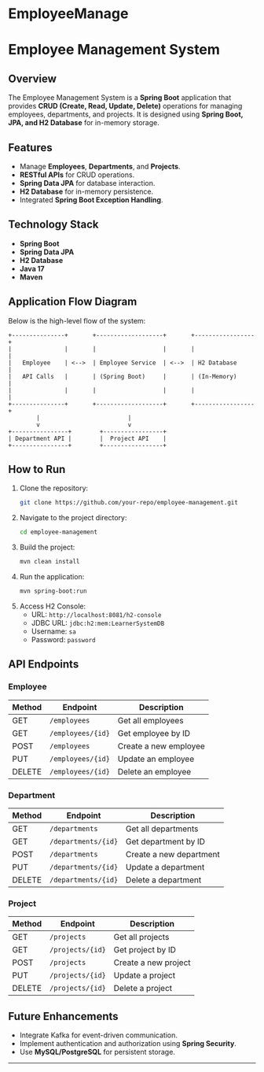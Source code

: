 # EmployeeManage
# Employee Management System

## Overview
The Employee Management System is a **Spring Boot** application that provides **CRUD (Create, Read, Update, Delete)** operations for managing employees, departments, and projects. It is designed using **Spring Boot, JPA, and H2 Database** for in-memory storage.

## Features
- Manage **Employees**, **Departments**, and **Projects**.
- **RESTful APIs** for CRUD operations.
- **Spring Data JPA** for database interaction.
- **H2 Database** for in-memory persistence.
- Integrated **Spring Boot Exception Handling**.

## Technology Stack
- **Spring Boot**
- **Spring Data JPA**
- **H2 Database**
- **Java 17**
- **Maven**

## Application Flow Diagram
Below is the high-level flow of the system:

```
+---------------+       +-------------------+       +-----------------+
|               |       |                   |       |                 |
|   Employee    | <-->  | Employee Service  | <-->  | H2 Database     |
|   API Calls   |       | (Spring Boot)     |       | (In-Memory)     |
|               |       |                   |       |                 |
+---------------+       +-------------------+       +-----------------+
        |                         |
        v                         v
+----------------+        +-----------------+
| Department API |        |  Project API    |
+----------------+        +-----------------+
```

## How to Run
1. Clone the repository:
   ```sh
   git clone https://github.com/your-repo/employee-management.git
   ```
2. Navigate to the project directory:
   ```sh
   cd employee-management
   ```
3. Build the project:
   ```sh
   mvn clean install
   ```
4. Run the application:
   ```sh
   mvn spring-boot:run
   ```
5. Access H2 Console:
    - URL: `http://localhost:8081/h2-console`
    - JDBC URL: `jdbc:h2:mem:LearnerSystemDB`
    - Username: `sa`
    - Password: `password`

## API Endpoints

### Employee
| Method | Endpoint | Description |
|---------|---------|-------------|
| GET | `/employees` | Get all employees |
| GET | `/employees/{id}` | Get employee by ID |
| POST | `/employees` | Create a new employee |
| PUT | `/employees/{id}` | Update an employee |
| DELETE | `/employees/{id}` | Delete an employee |

### Department
| Method | Endpoint | Description |
|---------|---------|-------------|
| GET | `/departments` | Get all departments |
| GET | `/departments/{id}` | Get department by ID |
| POST | `/departments` | Create a new department |
| PUT | `/departments/{id}` | Update a department |
| DELETE | `/departments/{id}` | Delete a department |

### Project
| Method | Endpoint | Description |
|---------|---------|-------------|
| GET | `/projects` | Get all projects |
| GET | `/projects/{id}` | Get project by ID |
| POST | `/projects` | Create a new project |
| PUT | `/projects/{id}` | Update a project |
| DELETE | `/projects/{id}` | Delete a project |

## Future Enhancements
- Integrate Kafka for event-driven communication.
- Implement authentication and authorization using **Spring Security**.
- Use **MySQL/PostgreSQL** for persistent storage.

---

